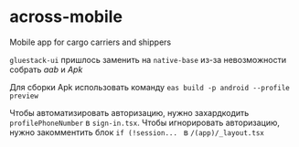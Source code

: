 # across-mobile

Mobile app for cargo carriers and shippers

`gluestack-ui` пришлось заменить на `native-base` из-за невозможности собрать _aab_ и _Apk_

Для сборки Apk использовать команду `eas build -p android --profile preview`

Чтобы автоматизировать авторизацию, нужно захардкодить `profilePhoneNumber` в `sign-in.tsx`.
Чтобы игнорировать авторизацию, нужно закомментить блок `if (!session... ` в `/(app)/_layout.tsx`
